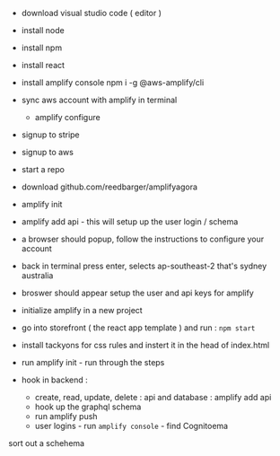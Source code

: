 - download visual studio code ( editor )
- install node 
- install npm 
- install react 
- install amplify console 
	npm i -g @aws-amplify/cli

- sync aws account with amplify in terminal
	- amplify configure

- signup to stripe
- signup to aws 
- start a repo 
- download github.com/reedbarger/amplifyagora
- amplify init 
- amplify add api - this will setup up the user login / schema 


- a browser should popup, follow the instructions to configure your account 
- back in terminal press enter, selects ap-southeast-2 that's sydney australia

- broswer should appear setup the user and api keys for amplify 

- initialize amplify in a new project 

- go into storefront ( the react app template ) and run : `npm start`

- install tackyons for css rules and instert it in the head of index.html

- run amplify init - run through the steps

- hook in backend : 

	- create, read, update, delete : api and database : amplify add api
	- hook up the graphql schema  
	- run amplify push
	- user logins - run `amplify console` - find Cognitoema 

sort out a schehema

